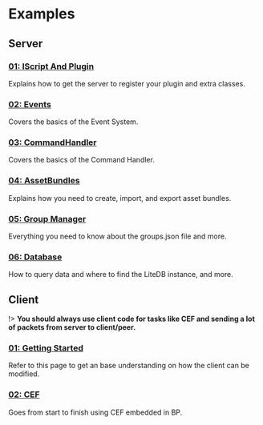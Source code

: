 # Examples

## Server

### [01: IScript And Plugin](/Examples/Server/01_IScript-And-Plugin)
Explains how to get the server to register your plugin and extra classes.

### [02: Events](/Examples/Server/02_Events)
Covers the basics of the Event System.

### [03: CommandHandler](/Examples/Server/03_CommandHandler)
Covers the basics of the Command Handler.

### [04: AssetBundles](/Examples/Server/04_AssetBundles)
Explains how you need to create, import, and export asset bundles.

### [05: Group Manager](/Examples/Server/05_GroupManager)
Everything you need to know about the groups.json file and more.

### [06: Database](/Examples/Server/06_Database)
How to query data and where to find the LiteDB instance, and more.

## Client

!> **You should always use client code for tasks like CEF and sending a lot of packets from server to client/peer.**

### [01: Getting Started](/Examples/Client/01_Getting-Started)
Refer to this page to get an base understanding on how the client can be modified.

### [02: CEF](/Examples/Client/02_CEF)
Goes from start to finish using CEF embedded in BP.
